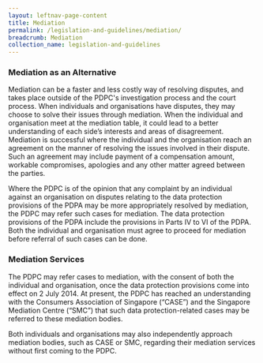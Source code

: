 ```yaml
---
layout: leftnav-page-content
title: Mediation
permalink: /legislation-and-guidelines/mediation/
breadcrumb: Mediation
collection_name: legislation-and-guidelines
---
```


### **Mediation as an Alternative**

Mediation can be a faster and less costly way of resolving disputes, and takes place outside of the PDPC's investigation process and the court process. When individuals and organisations have disputes, they may choose to solve their issues through mediation. When the individual and organisation meet at the mediation table, it could lead to a better understanding of each side’s interests and areas of disagreement. Mediation is successful where the individual and the organisation reach an agreement on the manner of resolving the issues involved in their dispute. Such an agreement may include payment of a compensation amount, workable compromises, apologies and any other matter agreed between the parties.

Where the PDPC is of the opinion that any complaint by an individual against an organisation on disputes relating to the data protection provisions of the PDPA may be more appropriately resolved by mediation, the PDPC may refer such cases for mediation. The data protection provisions of the PDPA include the provisions in Parts IV to VI of the PDPA. Both the individual and organisation must agree to proceed for mediation before referral of such cases can be done.


### **Mediation Services**

The PDPC may refer cases to mediation, with the consent of both the individual and organisation, once the data protection provisions come into effect on 2 July 2014. At present, the PDPC has reached an understanding with the Consumers Association of Singapore (“CASE”) and the Singapore Mediation Centre (“SMC”) that such data protection-related cases may be referred to these mediation bodies.

Both individuals and organisations may also independently approach mediation bodies, such as CASE or SMC, regarding their mediation services without first coming to the PDPC.